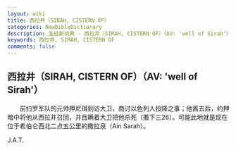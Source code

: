 ```yaml
---
layout: wiki
title: 西拉井（SIRAH, CISTERN OF）
categories: NewBibleDictionary
description: 圣经新词典 - 西拉井（SIRAH, CISTERN OF）（AV: 'well of Sirah'）
keywords: 西拉井, SIRAH, CISTERN OF
comments: false
---
```


## 西拉井（SIRAH, CISTERN OF）（AV: 'well of Sirah'）

　　前扫罗军队的元帅押尼珥到访大卫，商讨以色列人投降之事；他离去后，约押暗中将他从西拉井召回，并且瞒着大卫把他杀死（撒下三26）。可能此地就是现在位于希伯仑西北二点五公里的撒拉泉（Ain Sarah）。

J.A.T.








